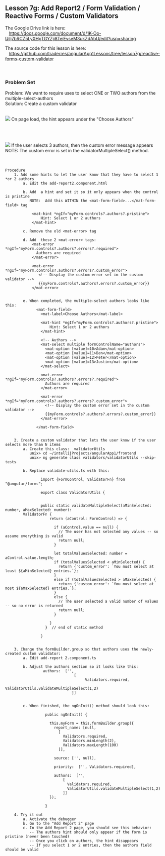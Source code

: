 Lesson 7g: Add Report2 / Form Validation / Reactive Forms / Custom Validators
-----------------------------------------------------------------------------
The Google Drive link is here:<br>
&nbsp;&nbsp;&nbsp;https://docs.google.com/document/d/1K-Oo-Ujlj7bRCZ5LyXHgTGYZjj8TejEvseM3ukZdAbU/edit?usp=sharing
      

The source code for this lesson is here:<br>
&nbsp;&nbsp;&nbsp;https://github.com/traderres/angularApp1Lessons/tree/lesson7g/reactive-forms-custom-validator
<br>
<br>
<br>

<h3> Problem Set </h3>

Problem: We want to require uses to select ONE or TWO authors from the multiple-select-authors<br>
Solution: Create a custom validator
<br>
<br>

![](https://lh6.googleusercontent.com/_-0wWKTeWZOhZOjaR7i_WDnu97mkf7DZR3Z7D1g0dDvCFCAQZuQpMFNvKviFrF2V9BdNX6sodqd9dB4UcggZuoEiqrLI90v7cf8_9f9ljiwuinl0EsJ6_VDYgeyrRrs84BmQ3GDe)
On page load, the hint appears under the "Choose Authors"  
<br>
<br>
<br>


![](https://lh3.googleusercontent.com/u63O1NIGqb2ybu-rDLDf-15qExdds6p6X8mQoRXFjUsBHrbM_V9hZfGy9mS7BY9HDehqRFaXY_mYqoyq_oI4uBERR2oG4NTmkDeOwcx5dwh5E_n7dys49gXkOBQhDmsdcIThbjnL)
If the user selects 3 authors, then the custom error message appears<br>
NOTE: The custom error is set in the validatorMultipleSelect() method.
<br>
<br>
<br>
```
Procedure
    1. Add some hints to let the user know that they have to select 1 *or 2 authors
        a. Edit the add-report2.component.html

        b. Add  a hint and set it so it only appears when the control is pristine
           NOTE:  Add this WITHIN the <mat-form-field>...</mat-form-field> tag

            <mat-hint *ngIf="myForm.controls?.authors?.pristine">
                Hint: Select 1 or 2 authors
            </mat-hint>     

        c. Remove the old <mat-error> tag

        d. Add  these 2 <mat-error> tags:
            <mat-error *ngIf="myForm.controls?.authors?.errors?.required">
              Authors are required
            </mat-error>
    
            <mat-error *ngIf="myForm.controls?.authors?.errors?.custom_error">
               <!-- Display the custom error set in the custom validator -->
               {{myForm.controls?.authors?.errors?.custom_error}}
            </mat-error>


        e. When completed, the multiple-select authors looks like this:
              <mat-form-field>
                <mat-label>Choose Authors</mat-label>
    
                <mat-hint *ngIf="myForm.controls?.authors?.pristine">
                    Hint: Select 1 or 2 authors
                </mat-hint>
    
                <!-- Authors -->
                <mat-select multiple formControlName="authors">
                  <mat-option [value]=10>Adam</mat-option>
                  <mat-option [value]=11>Ben</mat-option>
                  <mat-option [value]=12>Peter</mat-option>
                  <mat-option [value]=13>Justin</mat-option>
                </mat-select>
    
                <mat-error *ngIf="myForm.controls?.authors?.errors?.required">
                  Authors are required
                </mat-error>
    
                <mat-error *ngIf="myForm.controls?.authors?.errors?.custom_error">
                  <!-- Display the custom error set in the custom validator -->
                  {{myForm.controls?.authors?.errors?.custom_error}}
                </mat-error>
    
              </mat-form-field>


    2. Create a custom validator that lets the user know if the user selects more than N items
        a. Create this class:  validatorUtils
           unix> cd ~/intellijProjects/angularApp1/frontend
           unix> ng generate class validators/validatorUtils --skip-tests

        b. Replace validate-utils.ts with this:
             
                import {FormControl, ValidatorFn} from "@angular/forms";
        
                export class ValidatorUtils {
        
        
                public static validateMultipleSelect(aMinSelected: number, aMaxSelected: number):
        ValidatorFn {
                    return (aControl: FormControl) => {
        
                      if (aControl.value == null) {
                        // The user has not selected any values -- so assume everything is valid
                        return null;
                      }
        
                      let totalValuesSelected: number = aControl.value.length;
                      if (totalValuesSelected < aMinSelected) {
                        return {'custom_error': `You must select at least ${aMinSelected} entries.`};
                      }
                      else if (totalValuesSelected > aMaxSelected) {
                        return {'custom_error': `You must select at most ${aMaxSelected} entries.`};
                      }
                      else {
                        // The user selected a valid number of values -- so no error is returned
                        return null;
                      }
        
                    }
                  }  // end of static method
        
                }
          

    3. Change the formBuilder.group so that authors uses the newly-created custom validator:
        a. Edit add-report 2.component.ts

        b. Adjust the authors section so it looks like this:
                 authors:  ['',
                               [
                                    Validators.required,
                                    ValidatorUtils.validateMultipleSelect(1,2)
                              ]]
     

        c. When finished, the ngOnInit() method should look this:
        
                  public ngOnInit() {
        
                    this.myForm = this.formBuilder.group({
                      report_name: [null,
                        [
                          Validators.required,
                          Validators.minLength(2),
                          Validators.maxLength(100)
                        ]],
        
                      source: ['', null],
        
                      priority:  ['', Validators.required],
        
                      authors:  ['',
                          [
                            Validators.required,
                            ValidatorUtils.validateMultipleSelect(1,2)
                          ]]
                    });
        
                  }

    4. Try it out
        a. Activate the debugger
        b. Go to the "Add Report 2" page
        c. In the Add Report 2 page, you should see this behavior:
           -- The authors hint should only appear if the form is pristine (never been touched)
           -- Once you click on authors, the hint disappears
           -- If you select 1 or 2 entries, then the authors field should be valid
```
